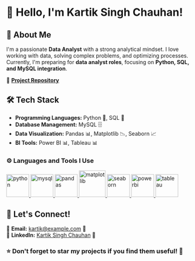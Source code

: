 # 👋 Hello, I'm Kartik Singh Chauhan!

## 🚀 About Me
I'm a passionate **Data Analyst** with a strong analytical mindset. I love working with data, solving complex problems, and optimizing processes. Currently, I'm preparing for **data analyst roles**, focusing on **Python, SQL, and MySQL integration**. 

🔗 **[Project Repository](https://github.com/kartikschauhan/)**

## 🛠️ Tech Stack
- **Programming Languages:** Python 🐍, SQL 💾
- **Database Management:** MySQL 🗄️
- **Data Visualization:** Pandas 📊, Matplotlib 📉, Seaborn 📈
- **BI Tools:** Power BI 📊, Tableau 📊

### ⚙️ Languages and Tools I Use
<p>
<a href="https://www.python.org/" target="_blank"> <img src="https://cdn.jsdelivr.net/gh/devicons/devicon/icons/python/python-original.svg" alt="python" width="60" height="60"/> </a>
<a href="https://www.mysql.com/" target="_blank"> <img src="https://cdn.jsdelivr.net/gh/devicons/devicon/icons/mysql/mysql-original.svg" alt="mysql" width="60" height="60"/> </a>
<a href="https://pandas.pydata.org/" target="_blank"> <img src="https://upload.wikimedia.org/wikipedia/commons/e/ed/Pandas_logo.svg" alt="pandas" width="60" height="60"/> </a>
<a href="https://matplotlib.org/" target="_blank"> <img src="https://matplotlib.org/_static/images/logo2.svg" alt="matplotlib" width="70" height="70"/> </a>
<a href="https://seaborn.pydata.org/" target="_blank"> <img src="https://seaborn.pydata.org/_images/logo-mark-lightbg.svg" alt="seaborn" width="60" height="60"/> </a>
<a href="https://powerbi.microsoft.com/en-au/" target="_blank"> <img src="https://github.com/microsoft/PowerBI-Icons/blob/main/SVG/Power-BI.svg" alt="powerbi" width="60" height="60"/> </a>
<a href="https://www.tableau.com/" target="_blank"> <img src="https://cdn.worldvectorlogo.com/logos/tableau-software.svg" alt="tableau" width="60" height="60"/> </a>
</p>

## 🤝 Let's Connect!
📧 **Email:** [kartik@example.com](mailto:kartikrajput4466@gmail.com) 📩  
🔗 **LinkedIn:** [Kartik Singh Chauhan](https://www.linkedin.com/in/kartik-chauhan-linkdin/) 🤝  

### ⭐ Don't forget to star my projects if you find them useful! 🚀

